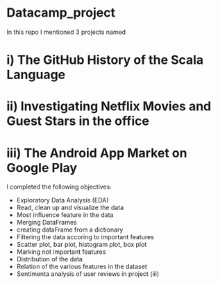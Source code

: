 # Datacamp_project
In this repo I mentioned 3 projects named

# i) The GitHub History of the Scala Language  
# ii) Investigating Netflix Movies and Guest Stars in the office 
# iii) The Android App Market on Google Play

I completed the following objectives: 

* Exploratory Data Analysis (EDA)
* Read, clean up and visualize the data
* Most influence feature in the data
* Merging DataFrames
* creating dataFrame from a dictionary
* Filtering the data accoring to important features
* Scatter plot, bar plot, histogram plot, box plot
* Marking not important features
* Distribution of the data
* Relation of the various features in the dataset
* Sentimenta analysis of user reviews in project (iii)
